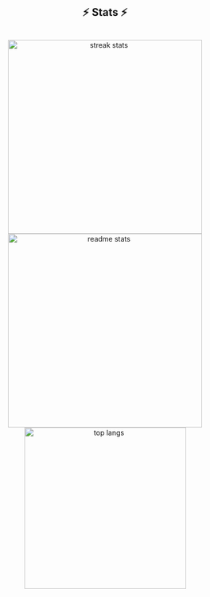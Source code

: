 <h2 align="center">⚡ Stats ⚡</h2>
<br>
<div align=center>
  <img width=390 src="https://streak-stats.demolab.com/?user=jxrski&count_private=true&theme=react&border_radius=10" alt="streak stats"/>
  <img width=390 src="https://github-readme-stats-jxrski.vercel.app/api?username=jxrski&count_private=true&show_icons=true&theme=react&rank_icon=github&border_radius=10" alt="readme stats" />
  <br/>
  <img width=325 align="center" src="https://github-readme-stats-jxrski.vercel.app/api/top-langs/?username=jxrski&hide=HTML&langs_count=8&layout=compact&theme=react&border_radius=10&size_weight=0.5&count_weight=0.5&exclude_repo=github-readme-stats" alt="top langs" />
</div>

